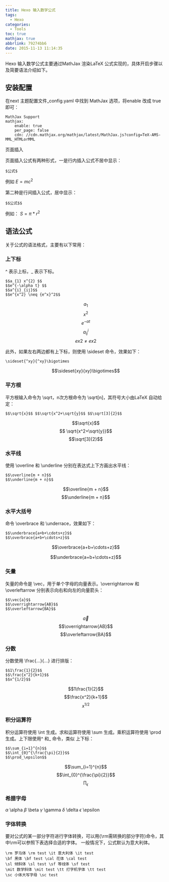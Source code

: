 ```yaml
---
title: Hexo 输入数学公式
tags:
  - Hexo
categories:
  - Tools
toc: true
mathjax: true
abbrlink: 79274bb6
date: 2015-11-13 11:14:35
---
```


Hexo 输入数学公式主要通过MathJax 渲染LaTeX 公式实现的，具体开启步骤以及简要语法介绍如下。

## 安装配置

在next 主题配置文件_config.yaml 中找到 MathJax 选项，将enable 改成 true 即可：

```
MathJax Support
mathjax:
    enable: true
    per_page: false
    cdn: //cdn.mathjax.org/mathjax/latest/MathJax.js?config=TeX-AMS-MML_HTMLorMML
```

页面插入

页面插入公式有两种形式，一是行内插入公式不居中显示：

```
$公式$
```

例如 $E=mc^2$

第二种是行间插入公式，居中显示：

```
$$公式$$
```

例如： $S=\pi*r^2$

## 语法公式

关于公式的语法格式，主要有以下常用：

### 上下标

^ 表示上标，_ 表示下标。

```
$$a_{1} x^{2} $$
$$e^{-\alpha t} $$
$$a^{i}_{ij}$$
$$e^{x^2} \neq {e^x}^2$$
```

$$a_{1}$$
$$x^{2}$$
$$e^{-\alpha t}$$
$$a^{i}_{ij}$$
$$e{x2} \neq {ex}2$$

此外，如果左右两边都有上下标，则使用 \sideset 命令，效果如下：

```
\sideset{^xy}{^xy}\bigotimes
```

$$\sideset{xy}{xy}\bigotimes$$

### 平方根

平方根输入命令为 \sqrt，n次方根命令为 \sqrt[n]，其符号大小由LaTeX 自动给定：

```
$$\sqrt{x}$$ $$\sqrt{x^2+\sqrt{y}$$ $$\sqrt[3]{2}$$
```

$$\sqrt{x}$$
$$ \sqrt{x^2+\sqrt{y}}$$
$$\sqrt[3]{2}$$

### 水平线

使用 \overline 和 \underline 分别在表达式上下方画出水平线：

```
$$\overline{m + n}$$
$$\underline{m + n}$$
```

$$\overline{m + n}$$
$$\underline{m + n}$$

### 水平大括号

命令 \overbrace 和 \underrace，效果如下：

```
$$\underbrace{a+b+\cdots+z}$$
$$\overbrace{a+b+\cdots+z}$$
```

$$\overbrace{a+b+\cdots+z}$$

$$\underbrace{a+b+\cdots+z}$$

### 矢量

矢量的命令是 \vec，用于单个字母的向量表示。\overrightarrow 和\overleftarrow 分别表示向右和向左的向量箭头：

```
$$\vec{a}$$
$$\overrightarrow{AB}$$
$$\overleftarrow{BA}$$
```

$$\vec{a}$$
$$\overrightarrow{AB}$$
$$\overleftarrow{BA}$$

### 分数

分数使用 \frac{...}{...} 进行排版：

```
$$1\frac{1}{2}$$
$$\frac{x^2}{k+1}$$
$$x^{1/2}$$
```

$$1\frac{1}{2}$$
$$\frac{x^2}{k+1}$$
$$x^{1/2}$$

### 积分运算符

积分运算符使用 \int 生成。求和运算符使用 \sum 生成。乘积运算符使用 \prod 生成。上下限使用^ 和_ 命令，类似 上下标：

```
$$\sum_{i=1}^{n}$$
$$\int_{0}^{\frac{\pi}{2}}$$
$$\prod_\epsilon$$
```

$$\sum_{i=1}^{n}$$
$$\int_{0}^{\frac{\pi}{2}}$$
$$\prod_\epsilon$$

### 希腊字母

$\alpha$  \alpha  $\beta$ \beta  $\gamma$  \gamma  $\delta$  \delta  $\epsilon$  \epsilon

### 字体转换

要对公式的某一部分字符进行字体转换，可以用{\rm需转换的部分字符}命令，其中\rm可以参照下表选择合适的字体。
 一般情况下，公式默认为意大利体。

```
\rm 罗马体 \rm test \it 意大利体 \it test
\bf 黑体 \bf test \cal 花体 \cal test
\sl 倾斜体 \sl test \sf 等线体 \sf test
\mit 数学斜体 \mit test \tt 打字机字体 \tt test
\sc 小体大写字母 \sc test
```

